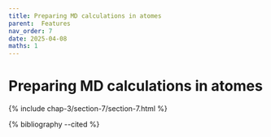 ```yaml
---
title: Preparing MD calculations in atomes
parent:  Features
nav_order: 7
date: 2025-04-08
maths: 1
---
```


# Preparing MD calculations in atomes

{% include chap-3/section-7/section-7.html %}

{% bibliography --cited %}
